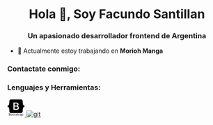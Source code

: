<h1 align="center">Hola 👋, Soy Facundo Santillan</h1>
<h3 align="center">Un apasionado desarrollador frontend de Argentina</h3>

- 🔭 Actualmente estoy trabajando en **Morioh Manga**

<h3 align="left">Contactate conmigo:</h3>
<p align="left">
</p>

<h3 align="left">Lenguajes y Herramientas:</h3>
<p align="left"> <a href="https://getbootstrap.com" target="_blank" rel="noreferrer"> <img src="https://raw.githubusercontent.com/devicons/devicon/master/icons/bootstrap/bootstrap-plain-wordmark.svg" alt="bootstrap" width="40" height="40"/> </a> <a href="https://git-scm.com/" target="_blank" rel="noreferrer"> <img src="https://www.vectorlogo.zone/logos/git-scm/git-scm-icon.svg" alt="git" width="40" height="40"/> </a> </p>